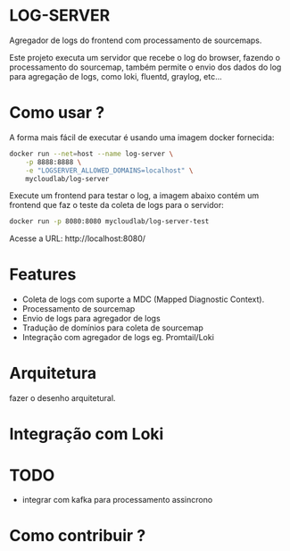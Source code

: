 # LOG-SERVER

Agregador de logs do frontend com processamento de sourcemaps.

Este projeto executa um servidor que recebe o log do browser, fazendo o processamento do sourcemap, também permite o envio dos dados do log para agregação de logs, como loki, fluentd, graylog, etc...



# Como usar ?

A forma mais fácil de executar é usando uma imagem docker fornecida:

```bash
docker run --net=host --name log-server \
    -p 8888:8888 \
    -e "LOGSERVER_ALLOWED_DOMAINS=localhost" \
    mycloudlab/log-server
```
Execute um frontend para testar o log, a imagem abaixo contém um frontend que faz o teste da coleta de logs para o servidor:

```bash
docker run -p 8080:8080 mycloudlab/log-server-test
```

Acesse a URL: http://localhost:8080/

# Features

- Coleta de logs com suporte a MDC (Mapped Diagnostic Context).
- Processamento de sourcemap 
- Envio de logs para agregador de logs
- Tradução de domínios para coleta de sourcemap
- Integração com agregador de logs eg. Promtail/Loki

# Arquitetura

fazer o desenho arquitetural.

# Integração com Loki



# TODO 

- integrar com kafka para processamento assincrono

# Como contribuir ?

